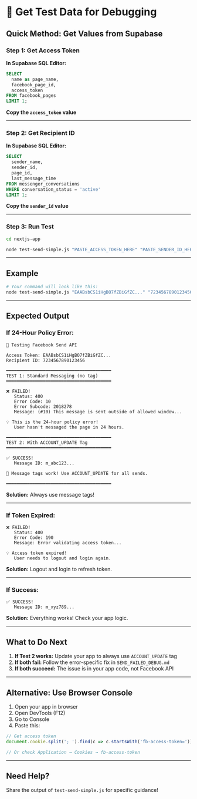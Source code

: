 # 🔑 Get Test Data for Debugging

## Quick Method: Get Values from Supabase

### Step 1: Get Access Token

**In Supabase SQL Editor:**

```sql
SELECT 
  name as page_name,
  facebook_page_id,
  access_token
FROM facebook_pages
LIMIT 1;
```

**Copy the `access_token` value**

---

### Step 2: Get Recipient ID

**In Supabase SQL Editor:**

```sql
SELECT 
  sender_name,
  sender_id,
  page_id,
  last_message_time
FROM messenger_conversations
WHERE conversation_status = 'active'
LIMIT 1;
```

**Copy the `sender_id` value**

---

### Step 3: Run Test

```bash
cd nextjs-app

node test-send-simple.js "PASTE_ACCESS_TOKEN_HERE" "PASTE_SENDER_ID_HERE"
```

---

## Example

```bash
# Your command will look like this:
node test-send-simple.js "EAABsbCS1iHgBO7fZBiGfZC..." "7234567890123456"
```

---

## Expected Output

### If 24-Hour Policy Error:

```
🧪 Testing Facebook Send API

Access Token: EAABsbCS1iHgBO7fZBiGfZC...
Recipient ID: 7234567890123456

━━━━━━━━━━━━━━━━━━━━━━━━━━━━━━━━━━━━━━━━
TEST 1: Standard Messaging (no tag)
━━━━━━━━━━━━━━━━━━━━━━━━━━━━━━━━━━━━━━━━

❌ FAILED!
   Status: 400
   Error Code: 10
   Error Subcode: 2018278
   Message: (#10) This message is sent outside of allowed window...

💡 This is the 24-hour policy error!
   User hasn't messaged the page in 24 hours.

━━━━━━━━━━━━━━━━━━━━━━━━━━━━━━━━━━━━━━━━
TEST 2: With ACCOUNT_UPDATE Tag
━━━━━━━━━━━━━━━━━━━━━━━━━━━━━━━━━━━━━━━━

✅ SUCCESS!
   Message ID: m_abc123...

🎉 Message tags work! Use ACCOUNT_UPDATE for all sends.

━━━━━━━━━━━━━━━━━━━━━━━━━━━━━━━━━━━━━━━━
```

**Solution:** Always use message tags!

---

### If Token Expired:

```
❌ FAILED!
   Status: 400
   Error Code: 190
   Message: Error validating access token...

💡 Access token expired!
   User needs to logout and login again.
```

**Solution:** Logout and login to refresh token.

---

### If Success:

```
✅ SUCCESS!
   Message ID: m_xyz789...
```

**Solution:** Everything works! Check your app logic.

---

## What to Do Next

1. **If Test 2 works:** Update your app to always use `ACCOUNT_UPDATE` tag
2. **If both fail:** Follow the error-specific fix in `SEND_FAILED_DEBUG.md`
3. **If both succeed:** The issue is in your app code, not Facebook API

---

## Alternative: Use Browser Console

1. Open your app in browser
2. Open DevTools (F12)
3. Go to Console
4. Paste this:

```javascript
// Get access token
document.cookie.split('; ').find(c => c.startsWith('fb-access-token='))

// Or check Application → Cookies → fb-access-token
```

---

## Need Help?

Share the output of `test-send-simple.js` for specific guidance!

